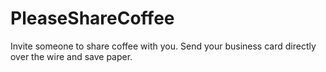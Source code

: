 PleaseShareCoffee
=================

Invite someone to share coffee with you. Send your business card directly over the wire and save paper.
